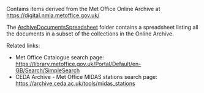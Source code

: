 Contains items derived from the Met Office Online Archive at https://digital.nmla.metoffice.gov.uk/


The [ArchiveDocumentsSpreadsheet](ArchiveDocumentsSpreadsheet) folder contains a spreadsheet listing all the documents in a subset of the collections in the Online Archive.


Related links:

* Met Office Catalogue search page: https://library.metoffice.gov.uk/Portal/Default/en-GB/Search/SimpleSearch
* CEDA Archive - Met Office MIDAS stations search page: https://archive.ceda.ac.uk/tools/midas_stations